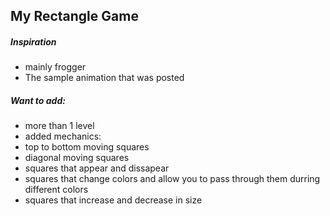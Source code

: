 ## My Rectangle Game

##### Inspiration
* mainly frogger
* The sample animation that was posted

##### Want to add:
* more than 1 level
* added mechanics:
* top to bottom moving squares 
* diagonal moving squares 
* squares that appear and dissapear
* squares  that change colors and allow you to pass through them durring different colors
* squares  that increase and decrease in size
